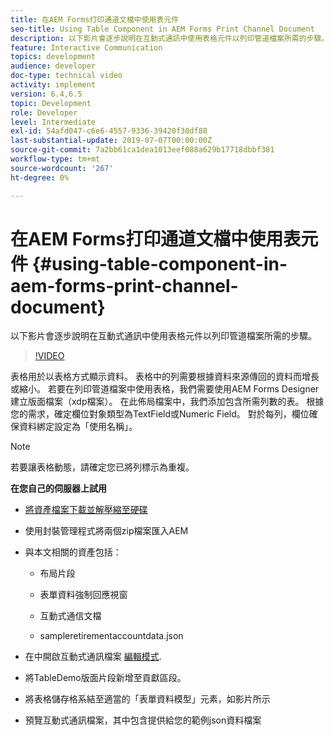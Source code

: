 ```yaml
---
title: 在AEM Forms打印通道文檔中使用表元件
seo-title: Using Table Component in AEM Forms Print Channel Document
description: 以下影片會逐步說明在互動式通訊中使用表格元件以列印管道檔案所需的步驟。
feature: Interactive Communication
topics: development
audience: developer
doc-type: technical video
activity: implement
version: 6.4,6.5
topic: Development
role: Developer
level: Intermediate
exl-id: 54afd047-c6e6-4557-9336-39420f30df88
last-substantial-update: 2019-07-07T00:00:00Z
source-git-commit: 7a2bb61ca1dea1013eef088a629b17718dbbf381
workflow-type: tm+mt
source-wordcount: '267'
ht-degree: 0%

---
```


# 在AEM Forms打印通道文檔中使用表元件 {#using-table-component-in-aem-forms-print-channel-document}

以下影片會逐步說明在互動式通訊中使用表格元件以列印管道檔案所需的步驟。

>[!VIDEO](https://video.tv.adobe.com/v/27769?quality=9&learn=on)

表格用於以表格方式顯示資料。 表格中的列需要根據資料來源傳回的資料而增長或縮小。 若要在列印管道檔案中使用表格，我們需要使用AEM Forms Designer建立版面檔案（xdp檔案）。 在此佈局檔案中，我們添加包含所需列數的表。 根據您的需求，確定欄位對象類型為TextField或Numeric Field。 對於每列，欄位確保資料綁定設定為「使用名稱」。

>[!NOTE]
>
>若要讓表格動態，請確定您已將列標示為重複。

**在您自己的伺服器上試用**

* [將資產檔案下載並解壓縮至硬碟](assets/usingtablesinprintchannel.zip)

* 使用封裝管理程式將兩個zip檔案匯入AEM

* 與本文相關的資產包括：

   * 布局片段

   * 表單資料強制回應視窗

   * 互動式通信文檔
   * sampleretirementaccountdata.json

* 在中開啟互動式通訊檔案 [編輯模式](http://localhost:4502/editor.html/content/forms/af/401kstatement/tablesinprintdocument/channels/print.html).

* 將TableDemo版面片段新增至貢獻區段。
* 將表格儲存格系結至適當的「表單資料模型」元素，如影片所示

* 預覽互動式通訊檔案，其中包含提供給您的範例json資料檔案
